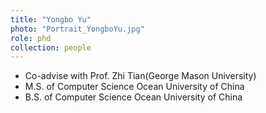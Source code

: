 ```yaml
---
title: "Yongbo Yu"
photo: "Portrait_YongboYu.jpg"
role: phd
collection: people
---
```

- Co-advise with Prof. Zhi Tian(George Mason University)
- M.S. of Computer Science
  Ocean University of China
- B.S. of Computer Science
  Ocean University of China